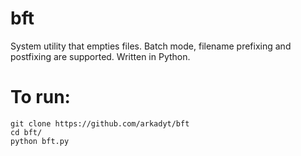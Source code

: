 # bft
System utility that empties files. Batch mode, filename prefixing and postfixing are supported. Written in Python.

# To run:
```
git clone https://github.com/arkadyt/bft
cd bft/
python bft.py
```
